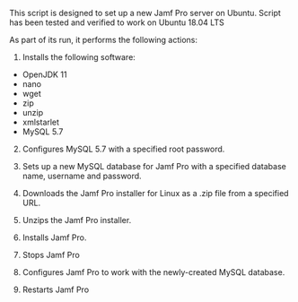 This script is designed to set up a new Jamf Pro server on Ubuntu. Script has been tested and verified to work on Ubuntu 18.04 LTS

As part of its run, it performs the following actions:

1. Installs the following software:

*  OpenJDK 11
*  nano
*  wget
*  zip
*  unzip
*  xmlstarlet
*  MySQL 5.7

2. Configures MySQL 5.7 with a specified root password.

3. Sets up a new MySQL database for Jamf Pro with a specified
   database name, username and password.

4. Downloads the Jamf Pro installer for Linux as a .zip file from a specified URL.

5. Unzips the Jamf Pro installer.

6. Installs Jamf Pro.

7. Stops Jamf Pro

8. Configures Jamf Pro to work with the newly-created MySQL database.

9. Restarts Jamf Pro